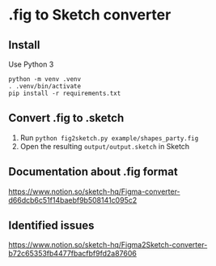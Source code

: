 # .fig to Sketch converter

## Install

Use Python 3
```
python -m venv .venv
. .venv/bin/activate
pip install -r requirements.txt
```

## Convert .fig to .sketch

1. Run `python fig2sketch.py example/shapes_party.fig `
2. Open the resulting `output/output.sketch` in Sketch


## Documentation about .fig format
https://www.notion.so/sketch-hq/Figma-converter-d66dcb6c51f14baebf9b508141c095c2


## Identified issues
https://www.notion.so/sketch-hq/Figma2Sketch-converter-b72c65353fb4477fbacfbf9fd2a87606
